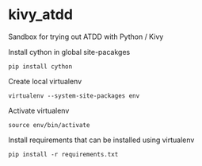 kivy_atdd
=========

Sandbox for trying out ATDD with Python / Kivy

Install cython in global site-pacakges
```
pip install cython
```

Create local virtualenv
```
virtualenv --system-site-packages env
```

Activate virtualenv
```
source env/bin/activate
```

Install requirements that can be installed using virtualenv
```
pip install -r requirements.txt
```
